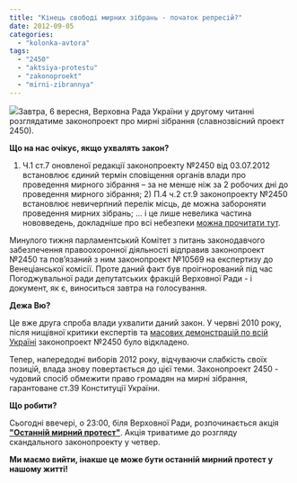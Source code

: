 ```yaml
---
title: "Кінець свободі мирних зібрань - початок репресій?"
date: 2012-09-05
categories: 
  - "kolonka-avtora"
tags: 
  - "2450"
  - "aktsiya-protestu"
  - "zakonoproekt"
  - "mirni-zibrannya"
---
```


[![](https://mpz.brovary.org/wp-content/uploads/2012/09/59a818a-20.jpg)](https://mpz.brovary.org/wp-content/uploads/2012/09/59a818a-20.jpg)Завтра, 6 вересня, Верховна Рада України у другому читанні розглядатиме законопроект про мирні зібрання (славнозвісний проект 2450).

**Що на нас очікує, якщо ухвалять закон?**

1) Ч.1 ст.7 оновленої редакції законопроекту №2450 від 03.07.2012 встановлює єдиний термін сповіщення органів влади про проведення мирного зібрання – за не менше ніж за 2 робочих дні до проведення мирного зібрання; 2) П.4 ч.2 ст.9 законопроекту №2450 встановлює невичерпний перелік місць, де можна забороняти проведення мирних зібрань; ... і це лише невелика частина нововведень, докладніше про всі небезпеки [можна прочитати тут](http://fri.com.ua/2012/09/v-chetver-mozhe-zavershytys-epoha-myrnyh-zibran-v-ukrajini/).

Минулого тижня парламентський Комітет з питань законодавчого забезпечення правоохоронної діяльності відправив законопроект №2450 та пов’язаний з ним законопроект №10569 на експертизу до Венеціанської комісії. Проте даний факт був проігнорований під час Погоджувальної ради депутатських фракцій Верховної Ради - і документ, як є, виноситься завтра на голосування.

**Дежа Вю?**

Це вже друга спроба влади ухвалити даний закон. У червні 2010 року, після нищівної критики експертів та [масових демонстрацій по всій Україні](http://www.dem-alliance.org/news/u-22-oblasnih-centrah-ukraini-na-ploshah-bilja-oblderzhadministracii-vidbuvsja-protest-mob-proti-uhvalennja-zakonoproektu-%E2%84%96-2450.html "Демократичний Альянс") законопроект №2450 було відкладено.

Тепер, напередодні виборів 2012 року, відчуваючи слабкість своїх позицій, влада знову повертається до цієї теми. Законопроект 2450 - чудовий спосіб обмежити право громадян на мирні зібрання, гарантоване ст.39 Конституції України.

**Що робити?**

Сьогодні ввечері, о 23:00, біля Верховної Ради, розпочинається акція [**"Останній мирний протест"**](http://www.zmina.org.ua/2012/09/ostanne-myrne-zibrannya/). Акція триватиме до розгляду скандального законопроекту у четвер.

**Ми маємо вийти, інакше це може бути останній мирний протест у нашому житті!**

